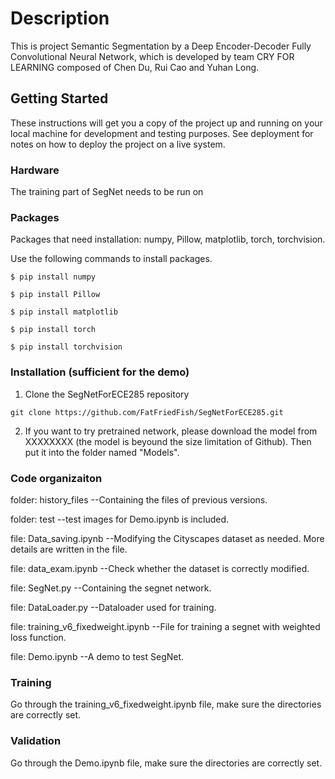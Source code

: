 # Description

This is project Semantic Segmentation by a Deep Encoder-Decoder Fully Convolutional Neural Network, which is developed by team CRY FOR LEARNING composed of Chen Du, Rui Cao and Yuhan Long.

## Getting Started

These instructions will get you a copy of the project up and running on your local machine for development and testing purposes. See deployment for notes on how to deploy the project on a live system.

### Hardware
The training part of SegNet needs to be run on 


### Packages

Packages that need installation: numpy, Pillow, matplotlib, torch, torchvision.

Use the following commands to install packages.

  ```Shell
  $ pip install numpy

  $ pip install Pillow

  $ pip install matplotlib

  $ pip install torch

  $ pip install torchvision
  ```
### Installation (sufficient for the demo)

1. Clone the SegNetForECE285 repository
  ```Shell
  git clone https://github.com/FatFriedFish/SegNetForECE285.git
  ```
2. If you want to try pretrained network, please download the model from XXXXXXXX (the model is beyound the size limitation of Github).    Then put it into the folder named "Models".

### Code organizaiton

  folder: history_files     --Containing the files of previous versions.
  
  folder: test              --test images for Demo.ipynb is included.

  file:   Data_saving.ipynb --Modifying the Cityscapes dataset as needed. More details are written in the file.

  file:   data_exam.ipynb   --Check whether the dataset is correctly modified.

  file:   SegNet.py         --Containing the segnet network.

  file:   DataLoader.py     --Dataloader used for training.

  file:   training_v6_fixedweight.ipynb --File for training a segnet with weighted loss function.
  
  file:   Demo.ipynb        --A demo to test SegNet.

### Training

Go through the training_v6_fixedweight.ipynb file, make sure the directories are correctly set.

### Validation

Go through the Demo.ipynb file, make sure the directories are correctly set.


